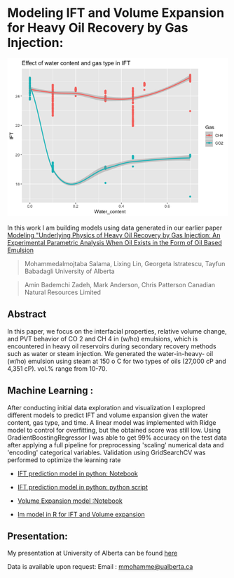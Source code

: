 # Modeling IFT and Volume Expansion for Heavy Oil Recovery by Gas Injection:

![alt text](https://github.com/dataubc/Modeling_IFT_for_heavy_oil_emulsion/blob/master/modeling_ift_r_files/figure-gfm/unnamed-chunk-1-1.png)


In this work I am building models using data generated in our earlier paper [Modeling "Underlying Physics of Heavy Oil Recovery by Gas Injection: An Experimental Parametric Analysis When Oil Exists in the Form of Oil Based Emulsion](https://www.sciencedirect.com/science/article/abs/pii/S0263876220304561)

> Mohammedalmojtaba Salama, Lixing Lin, Georgeta Istratescu, Tayfun Babadagli
> University of Alberta

> Amin Bademchi Zadeh, Mark Anderson, Chris Patterson
> Canadian Natural Resources Limited


**Abstract**
---

In this paper, we focus on the interfacial properties, relative volume change, and PVT behavior
of CO 2 and CH 4 in (w/ho) emulsions, which is encountered in heavy oil reservoirs during
secondary recovery methods such as water or steam injection. We generated the water-in-heavy-
oil (w/ho) emulsion using steam at 150 o C for two types of oils (27,000 cP and 4,351 cP).
vol.% range from 10-70.

Machine Learning :
---
After conducting initial data exploration and visualization I explopred different models to predict IFT and volume expansion given the water content, gas type, and time. A linear model was implemented with Ridge model to control for overfitting, but the obtained score was still low. Using GradientBoostingRegressor I was able to get 99% accuracy on the test data after applying a full pipeline for preprocessing 'scaling' numerical data and 'encoding' categorical variables. Validation using GridSearchCV was performed to optimize the learning rate

- [IFT prediction model in python: Notebook](https://github.com/dataubc/Modeling_IFT_for_heavy_oil_emulsion/blob/master/modeling_ift_python.ipynb)

- [IFT prediction model in python: python script](https://github.com/dataubc/Modeling_IFT_for_heavy_oil_emulsion/blob/master/gradient_boosting.py)

- [Volume Expansion model :Notebook](https://github.com/dataubc/Modeling_IFT_for_heavy_oil_emulsion/blob/master/modeling_ift_r.md)

- [lm model in R for IFT and Volume expansion](https://github.com/dataubc/Modeling_IFT_for_heavy_oil_emulsion/blob/master/modeling_ift_r.md)


Presentation:
---
My presentation at University of Alberta can be found [here](https://dataubc.github.io/Modeling_IFT_for_heavy_oil_emulsion/)


Data is available upon request:
Email : mmohamme@ualberta.ca
